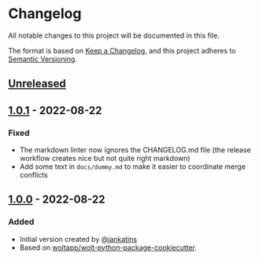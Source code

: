 # Changelog

All notable changes to this project will be documented in this file.

The format is based on [Keep a Changelog](https://keepachangelog.com/en/1.0.0/), and this project adheres
to [Semantic Versioning](https://semver.org/spec/v2.0.0.html).

## [Unreleased]

## [1.0.1] - 2022-08-22
### Fixed
- The markdown linter now ignores the CHANGELOG.md file (the release workflow creates nice but not quite right markdown)
- Add some text in `docs/dummy.md` to make it easier to coordinate merge conflicts

## [1.0.0] - 2022-08-22
### Added
- Initial version created by [@jankatins](https://github.com/jankatins)
- Based on [woltapp/wolt-python-package-cookiecutter](https://github.com/woltapp/wolt-python-package-cookiecutter).

[Unreleased]: https://github.com/jankatins/pr-workflow-example/compare/1.0.1...master
[1.0.1]: https://github.com/jankatins/pr-workflow-example/compare/1.0.0...1.0.1
[1.0.0]: https://github.com/jankatins/pr-workflow-example/tree/1.0.0
